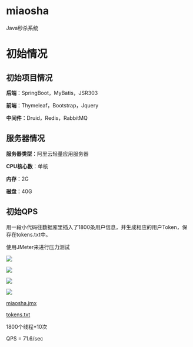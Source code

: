 # miaosha
Java秒杀系统

# 初始情况

## 初始项目情况

**后端**：SpringBoot，MyBatis，JSR303

**前端**：Thymeleaf，Bootstrap，Jquery

**中间件**：Druid，Redis，RabbitMQ

## 服务器情况

**服务器类型**：阿里云轻量应用服务器

**CPU核心数**：单核

**内存**：2G

**磁盘**：40G

## 初始QPS

用一段小代码往数据库里插入了1800条用户信息，并生成相应的用户Token，保存在tokens.txt中。

使用JMeter来进行压力测试

![](https://github.com/adXiang/miaosha/blob/master/img/miaosha_jmx01.png)

![](https://github.com/adXiang/miaosha/blob/master/img/miaosha_jmx02.png)

![](https://github.com/adXiang/miaosha/blob/master/img/miaosha_jmx03.png)

![](https://github.com/adXiang/miaosha/blob/master/img/miaosha_jmx04.png)

[miaosha.jmx](https://github.com/adXiang/miaosha/blob/master/other/miaosha.jmx)

[tokens.txt](https://github.com/adXiang/miaosha/blob/master/other/tokens.txt)

1800个线程*10次

QPS = 71.6/sec
